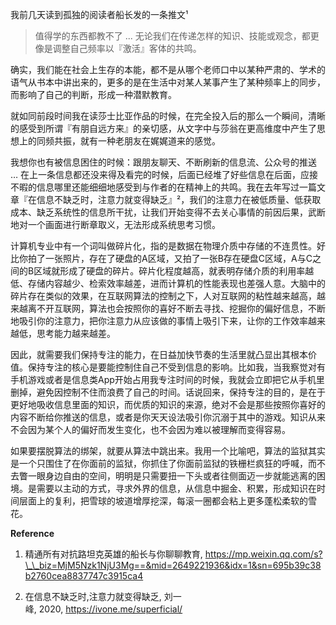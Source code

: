 我前几天读到孤独的阅读者船长发的一条推文¹

> 值得学的东西都教不了 ... 无论我们在传递怎样的知识、技能或观念，都更像是调整自己频率以『激活』客体的共鸣。

确实，我们能在社会上生存的本能，都不是从哪个老师口中以某种严肃的、学术的语气从书本中讲出来的，更多的是在生活中对某人某事产生了某种频率上的同步，而影响了自己的判断，形成一种潜默教育。

就如同前段时间我在读莎士比亚作品的时候，在完全投入后的那么一个瞬间，清晰的感受到所谓『有朋自远方来』的亲切感，从文字中与莎翁在更高维度中产生了思想上的同频共振，就有一种老朋友在娓娓道来的感觉。

我想你也有被信息困住的时候：跟朋友聊天、不断刷新的信息流、公众号的推送 … 在上一条信息都还没来得及看完的时候，后面已经堆了好些信息在后面，应接不暇的信息哪里还能细细地感受到与作者的在精神上的共鸣。我在去年写过一篇文章『在信息不缺乏时，注意力就变得缺乏』²，我们的注意力在被低质量、低获取成本、缺乏系统性的信息所干扰，让我们开始变得不去关心事情的前因后果，武断地对一个画面进行断章取义，无法形成系统思考习惯。

计算机专业中有一个词叫做碎片化，指的是数据在物理介质中存储的不连贯性。好比你拍了一张照片，存在了硬盘的A区域，又拍了一张B存在硬盘C区域，A与C之间的B区域就形成了硬盘的碎片。碎片化程度越高，就表明存储介质的利用率越低、存储内容越少、检索效率越差，进而计算机的性能表现也差强人意。大脑中的碎片存在类似的效果，在互联网算法的控制之下，人对互联网的粘性越来越高，越来越离不开互联网，算法也会按照你的喜好不断去寻找、挖掘你的偏好信息，不断地吸引你的注意力，把你注意力从应该做的事情上吸引下来，让你的工作效率越来越低，思考能力越来越差。

因此，就需要我们保持专注的能力，在日益加快节奏的生活里就凸显出其根本价值。保持专注的核心是要能控制住自己不受到信息的影响。比如我，当我察觉对有手机游戏或者是信息类App开始占用我专注时间的时候，我就会立即把它从手机里删掉，避免因控制不住而浪费了自己的时间。话说回来，保持专注的目的，是在于更好地吸收信息里面的知识，而优质的知识的来源，绝对不会是那些按照你喜好的内容不断给你推送的信息，或者是你天天设法吸引你沉溺于其中的游戏。知识从来不会因为某个人的偏好而发生变化，也不会因为难以被理解而变得容易。

如果要摆脱算法的绑架，就要从算法中跳出来。我用一个比喻吧，算法的监狱其实是一个只围住了在你面前的监狱，你抓住了你面前监狱的铁栅栏疯狂的呼喊，而不去瞥一眼身边自由的空间，明明是只需要扭一下头或者往侧面迈一步就能逃离的困境。是需要以主动的方式，寻求外界的信息，从信息中掘金、积累，形成知识在时间层面上的复利，把雪球的坡道增厚挖深，每滚一圈都会粘上更多蓬松柔软的雪花。

**Reference**

1.  精通所有对抗路坦克英雄的船长与你聊聊教育, https://mp.weixin.qq.com/s?\_\_biz=MjM5Nzk1NjU3Mg==&mid=2649221936&idx=1&sn=695b39c38b2760cea8837747c3915ca4
    
2.  在信息不缺乏时,注意力就变得缺乏, 刘一峰, 2020, https://ivone.me/superficial/